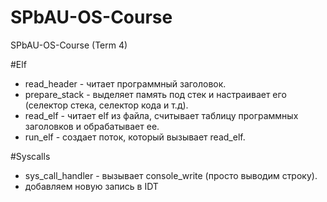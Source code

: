 # SPbAU-OS-Course
SPbAU-OS-Course (Term 4)

#Elf
* read_header - читает программный заголовок.
* prepare_stack - выделяет память под стек и настраивает его (селектор стека, селектор кода и т.д).
* read_elf - читает elf из файла, считывает таблицу программных заголовков и обрабатывает ее.
* run_elf - создает поток, который вызывает read_elf.

#Syscalls
* sys_call_handler - вызывает console_write (просто выводим строку).
* добавляем новую запись в IDT
